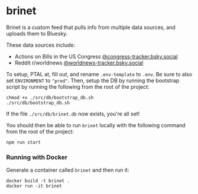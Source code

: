 # brinet
Brinet is a custom feed that pulls info from multiple data sources, and uploads them to Bluesky.

These data sources include:
- Actions on Bills in the US Congress [@congress-tracker.bsky.social](https://bsky.app/profile/did:plc:3dmyptxkaz4wxun4fm4ouqd4)
- Reddit r/worldnews [@worldnews-tracker.bsky.social](https://bsky.app/profile/did:plc:a6tynmyiald4k5swuwpb5fmx)

To setup, PTAL at, fill out, and rename `.env-template` to `.env`. Be sure to also set `ENVIRONMENT` to `"prod"`.
Then, setup the DB by running the bootstrap script by running the following from the root of the project:
```
chmod +x ./src/db/bootstrap_db.sh
./src/db/bootstrap_db.sh
```
If the file `./src/db/brinet.db` now exists, you're all set!

You should then be able to run `brinet` locally with the following command from the root of the project:
```
npm run start
```

### Running with Docker
Generate a container called `brinet` and then run it:
```
docker build -t brinet .
docker run -it brinet
```
